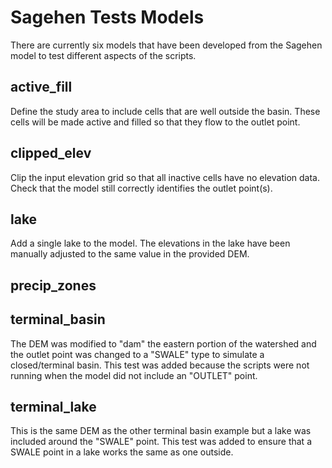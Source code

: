 # Sagehen Tests Models

There are currently six models that have been developed from the Sagehen model to test different aspects of the scripts.

## active_fill

Define the study area to include cells that are well outside the basin.
These cells will be made active and filled so that they flow to the outlet point.

## clipped_elev

Clip the input elevation grid so that all inactive cells have no elevation data.
Check that the model still correctly identifies the outlet point(s).

## lake

Add a single lake to the model.  The elevations in the lake have been manually adjusted to the same value in the provided DEM.

## precip_zones

## terminal_basin

The DEM was modified to "dam" the eastern portion of the watershed and the outlet point was changed to a "SWALE" type to simulate a closed/terminal basin.  This test was added because the scripts were not running when the model did not include an "OUTLET" point.

## terminal_lake

This is the same DEM as the other terminal basin example but a lake was included around the "SWALE" point.  This test was added to ensure that a SWALE point in a lake works the same as one outside.
